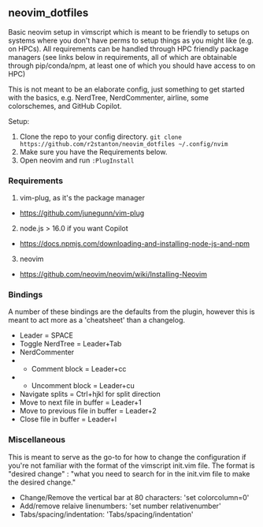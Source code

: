 ## neovim_dotfiles
Basic neovim setup in vimscript which is meant to be friendly to setups on systems where you don't have perms to setup things as you might like (e.g. on HPCs). All requirements can be handled through HPC friendly package managers (see links below in requirements, all of which are obtainable through pip/conda/npm, at least one of which you should have access to on HPC)

This is not meant to be an elaborate config, just something to get started with the basics, e.g. NerdTree, NerdCommenter, airline, some colorschemes, and GitHub Copilot.

Setup:
1. Clone the repo to your config directory.
    ```git clone https://github.com/r2stanton/neovim_dotfiles ~/.config/nvim```
2. Make sure you have the Requirements below.
3. Open neovim and run ```:PlugInstall```


### Requirements
1. vim-plug, as it's the package manager
- https://github.com/junegunn/vim-plug
2. node.js > 16.0 if you want Copilot 
- https://docs.npmjs.com/downloading-and-installing-node-js-and-npm
3. neovim
- https://github.com/neovim/neovim/wiki/Installing-Neovim

### Bindings
A number of these bindings are the defaults from the plugin, however this is meant to act more as a 'cheatsheet' than a changelog.
- Leader = SPACE
- Toggle NerdTree = Leader+Tab
- NerdCommenter
- - Comment block = Leader+cc
- - Uncomment block = Leader+cu
- Navigate splits = Ctrl+hjkl for split direction
- Move to next file in buffer = Leader+1
- Move to previous file in buffer = Leader+2
- Close file in buffer = Leader+l

### Miscellaneous
This is meant to serve as the go-to for how to change the configuration if you're not familiar with the format of the vimscript init.vim file. The format is "desired change" : "what you need to search for in the init.vim file to make the desired change."
- Change/Remove the vertical bar at 80 characters:  'set colorcolumn=0'
- Add/remove relaive linenumbers:  'set number relativenumber'
- Tabs/spacing/indentation: 'Tabs/spacing/indentation'


